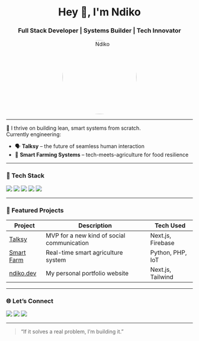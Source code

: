 <h1 align="center">Hey 👋, I'm Ndiko</h1>
<h3 align="center">Full Stack Developer | Systems Builder | Tech Innovator</h3>

<p align="center">
  <img src="https://raw.githubusercontent.com/WilsonNdiko/WilsonNdiko/main/profile-pic.jpg" alt="Ndiko" width="200" style="border-radius: 50%;" />
</p>

---

🚀 I thrive on building lean, smart systems from scratch.  
Currently engineering:

- 🗣️ **Talksy** – the future of seamless human interaction  
- 🌾 **Smart Farming Systems** – tech-meets-agriculture for food resilience

---

### 🧰 Tech Stack

<p>
  <img src="https://img.shields.io/badge/-Next.js-black?logo=next.js&style=for-the-badge" />
  <img src="https://img.shields.io/badge/-JavaScript-F7DF1E?logo=javascript&style=for-the-badge" />
  <img src="https://img.shields.io/badge/-Python-3776AB?logo=python&style=for-the-badge" />
  <img src="https://img.shields.io/badge/-PHP-777BB4?logo=php&style=for-the-badge" />
  <img src="https://img.shields.io/badge/-Java-007396?logo=java&style=for-the-badge" />
</p>

---

### 📌 Featured Projects

| Project        | Description                                 | Tech Used         |
|----------------|---------------------------------------------|-------------------|
| [Talksy](#)     | MVP for a new kind of social communication  | Next.js, Firebase |
| [Smart Farm](#) | Real-time smart agriculture system          | Python, PHP, IoT  |
| [ndiko.dev](https://wilsonndiko.netlify.app/#)  | My personal portfolio website               | Next.js, Tailwind |

---

### 🌐 Let’s Connect

<p>
  <a href="https://wilsonndiko.netlify.app/#" target="_blank"><img src="https://img.shields.io/badge/-ndiko.dev-000?&logo=vercel&style=for-the-badge" /></a>
  <a href="https://linkedin.com/in/yourLinkedInUsername" target="_blank"><img src="https://img.shields.io/badge/-LinkedIn-0077B5?logo=linkedin&style=for-the-badge" /></a>
  <a href="https://twitter.com/yourTwitterHandle" target="_blank"><img src="https://img.shields.io/badge/-Twitter-1DA1F2?logo=twitter&style=for-the-badge" /></a>
</p>

---

> “If it solves a real problem, I’m building it.”
